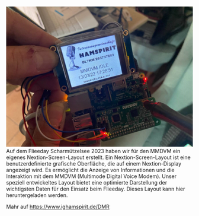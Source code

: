 ![Logo](MMDVM_IGH_Layout.jpg)
Auf dem Flieeday Scharmützelsee 2023 haben wir für den MMDVM ein eigenes Nextion-Screen-Layout erstellt. Ein Nextion-Screen-Layout ist eine benutzerdefinierte grafische Oberfläche, die auf einem Nextion-Display angezeigt wird. Es ermöglicht die Anzeige von Informationen und die Interaktion mit dem MMDVM (Multimode Digital Voice Modem). Unser speziell entwickeltes Layout bietet eine optimierte Darstellung der wichtigsten Daten für den Einsatz beim Flieeday. Dieses Layout kann hier heruntergeladen werden.

Mahr auf https://www.ighamspirit.de/DMR
